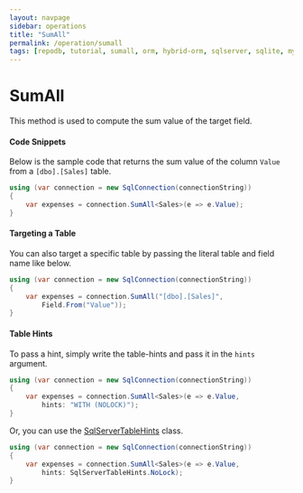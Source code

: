```yaml
---
layout: navpage
sidebar: operations
title: "SumAll"
permalink: /operation/sumall
tags: [repodb, tutorial, sumall, orm, hybrid-orm, sqlserver, sqlite, mysql, postgresql]
---
```


# SumAll

This method is used to compute the sum value of the target field.

#### Code Snippets

Below is the sample code that returns the sum value of the column `Value` from a `[dbo].[Sales]` table.

```csharp
using (var connection = new SqlConnection(connectionString))
{
    var expenses = connection.SumAll<Sales>(e => e.Value);
}
```

#### Targeting a Table

You can also target a specific table by passing the literal table and field name like below.

```csharp
using (var connection = new SqlConnection(connectionString))
{
    var expenses = connection.SumAll("[dbo].[Sales]",
        Field.From("Value"));
}
```

#### Table Hints

To pass a hint, simply write the table-hints and pass it in the `hints` argument.

```csharp
using (var connection = new SqlConnection(connectionString))
{
    var expenses = connection.SumAll<Sales>(e => e.Value,
        hints: "WITH (NOLOCK)");
}
```

Or, you can use the [SqlServerTableHints](/class/sqlservertablehints) class.

```csharp
using (var connection = new SqlConnection(connectionString))
{
    var expenses = connection.SumAll<Sales>(e => e.Value,
        hints: SqlServerTableHints.NoLock);
}
```
